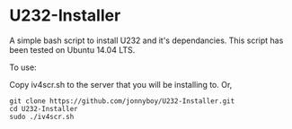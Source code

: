 U232-Installer
==============

A simple bash script to install U232 and it's dependancies.
This script has been tested on Ubuntu 14.04 LTS.

To use:

Copy iv4scr.sh to the server that you will be installing to.
Or,

```
git clone https://github.com/jonnyboy/U232-Installer.git
cd U232-Installer
sudo ./iv4scr.sh
```
